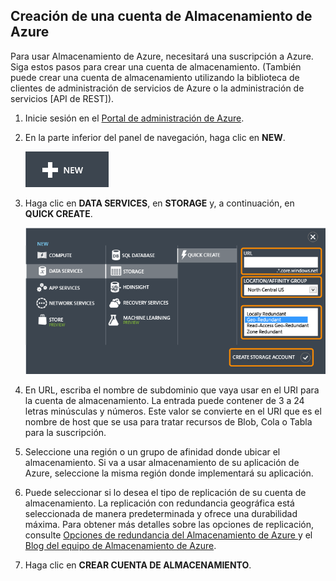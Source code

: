 ## <a name="create-account"> </a>Creación de una cuenta de Almacenamiento de Azure

Para usar Almacenamiento de Azure, necesitará una suscripción a Azure. Siga estos pasos para crear una cuenta de almacenamiento. (También puede crear una cuenta de almacenamiento utilizando la biblioteca de clientes de administración de servicios de Azure o la administración de servicios [API de REST]).

1.  Inicie sesión en el [Portal de administración de Azure].

2.  En la parte inferior del panel de navegación, haga clic en **NEW**.

	![+new][plus-new]

3.  Haga clic en **DATA SERVICES**, en **STORAGE** y, a continuación, en **QUICK CREATE**.

	![Quick create dialog][quick-create-storage]

4.  En URL, escriba el nombre de subdominio que vaya usar en el URI para la
    cuenta de almacenamiento. La entrada puede contener de 3 a 24 letras minúsculas
    y números. Este valor se convierte en el URI que es el nombre de host
    que se usa para tratar recursos de Blob, Cola o Tabla para la
    suscripción.

5.  Seleccione una región o un grupo de afinidad donde ubicar el
    almacenamiento. Si va a usar almacenamiento de su aplicación de Azure,
    seleccione la misma región donde implementará su
    aplicación.

6. Puede seleccionar si lo desea el tipo de replicación de su cuenta de almacenamiento. La replicación con redundancia geográfica está seleccionada de manera predeterminada y ofrece una durabilidad máxima. Para obtener más detalles sobre las opciones de replicación, consulte [Opciones de redundancia del Almacenamiento de Azure ](http://msdn.microsoft.com/es-es/library/azure/dn727290.aspx) y el [Blog del equipo de Almacenamiento de Azure](http://blogs.msdn.com/b/windowsazurestorage/).

6.  Haga clic en **CREAR CUENTA DE ALMACENAMIENTO**.

[Mediante la API de REST]: http://msdn.microsoft.com/es-es/library/windowsazure/hh264518.aspx
[Portal de administración de Azure]: http://manage.windowsazure.com
[plus-new]: ./media/create-storage-account/plus-new.png
[quick-create-storage]: ./media/create-storage-account/quick-storage-2.png

<!--HONumber=42-->
